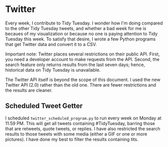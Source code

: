 # Twitter
Every week, I contribute to Tidy Tuesday. I wonder how I'm doing compared to the other Tidy Tuesday tweets, and whether a bad week for me is becaues of my visualization or because no one is paying attention to Tidy Tuesday this week. To satisfy that desire, I wrote a few Python programs that get Twitter data and convert it to a CSV.

Important note: Twitter places several restrictions on their public API. First, you need a developer account to make requests from the API. Second, the search feature only returns results from the last seven days; hence, historical data on Tidy Tuesday is unavailable.

The Twitter API itself is beyond the scope of this document. I used the new Twitter API (2.0) rather than the old one. There are fewer restrictions and the results are cleaner.

## Scheduled Tweet Getter
I scheduled `twitter_scheduled_program.py` to run every week on Monday at 11:59 PM. This will get all tweets containing \#TidyTuesday, barring those that are retweets, quote tweets, or replies. I have also restricted the search results to those tweets with some media (either a GIF or one or more pictures). I have done my best to filter the results containing tits.
